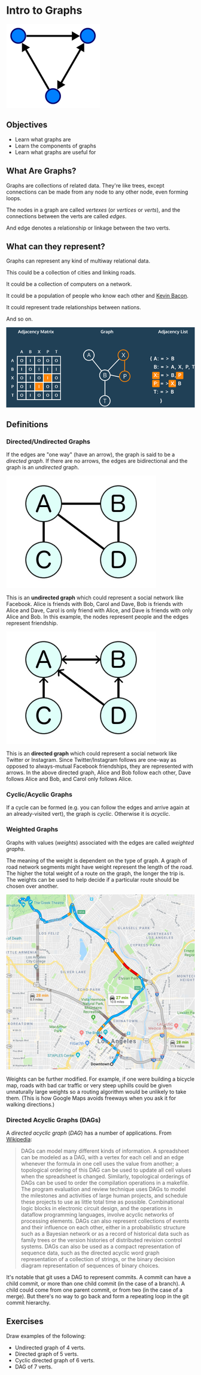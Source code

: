 # Intro to Graphs

![Directed Graph](img/graph.png)

## Objectives

* Learn what graphs are
* Learn the components of graphs
* Learn what graphs are useful for

## What Are Graphs?

Graphs are collections of related data. They're like trees, except connections can be made from any node to any other node, even forming loops.

The nodes in a graph are called _vertexes_ (or _vertices_ or _verts_), and the connections between the verts are called _edges_.

And edge denotes a relationship or linkage between the two verts.


## What can they represent?

Graphs can represent any kind of multiway relational data.

This could be a collection of cities and linking roads.

It could be a collection of computers on a network.

It could be a population of people who know each other and [Kevin
Bacon](https://en.wikipedia.org/wiki/Six_Degrees_of_Kevin_Bacon).

It could represent trade relationships between nations.

And so on.

![Different ways to represent a graph](img/representations.PNG)

## Definitions

### Directed/Undirected Graphs

If the edges are "one way" (have an arrow), the graph is said to be a
_directed graph_. If there are no arrows, the edges are bidirectional
and the graph is an _undirected_ graph.

![Undirected Graph](img/social_graph_undirected.jpg)

This is an __undirected graph__ which could represent a social network like Facebook. Alice is friends with Bob, Carol and Dave, Bob is friends with Alice and Dave, Carol is only friend with Alice, and Dave is friends with only Alice and Bob. In this example, the nodes represent people and the edges represent friendship.

![Directed Graph](img/social_graph_directed.jpg)

This is an __directed graph__ which could represent a social network like Twitter or Instagram. Since Twitter/Instagram follows are one-way as opposed to always-mutual Facebook friendships, they are represented with arrows. In the above directed graph, Alice and Bob follow each other, Dave follows Alice and Bob, and Carol only follows Alice.

### Cyclic/Acyclic Graphs

If a cycle can be formed (e.g. you can follow the edges and arrive again at an already-visited vert), the graph is _cyclic_. Otherwise it is _acyclic_.

### Weighted Graphs

Graphs with values (_weights_) associated with the edges are called _weighted graphs_.

The meaning of the weight is dependent on the type of graph. A graph of road network segments might have weight represent the length of the road. The higher the total weight of a route on the graph, the longer the trip is. The weights can be used to help decide if a particular route should be chosen over another.

![Directed Graph](img/GoogleMaps.jpg)

Weights can be further modified. For example, if one were building a bicycle map, roads with bad car traffic or very steep uphills could be given unnaturally large weights so a routing algorithm would be unlikely to take them. (This is how Google Maps avoids freeways when you ask it for walking directions.)

### Directed Acyclic Graphs (DAGs)

A _directed acyclic graph_ (_DAG_) has a number of applications. From [Wikipedia](https://en.wikipedia.org/wiki/Directed_acyclic_graph):

> DAGs can model many different kinds of information. A spreadsheet can
> be modeled as a DAG, with a vertex for each cell and an edge whenever
> the formula in one cell uses the value from another; a topological
> ordering of this DAG can be used to update all cell values when the
> spreadsheet is changed. Similarly, topological orderings of DAGs can
> be used to order the compilation operations in a makefile. The program
> evaluation and review technique uses DAGs to model the milestones and
> activities of large human projects, and schedule these projects to use
> as little total time as possible. Combinational logic blocks in
> electronic circuit design, and the operations in dataflow programming
> languages, involve acyclic networks of processing elements. DAGs can
> also represent collections of events and their influence on each
> other, either in a probabilistic structure such as a Bayesian network
> or as a record of historical data such as family trees or the version
> histories of distributed revision control systems. DAGs can also be
> used as a compact representation of sequence data, such as the
> directed acyclic word graph representation of a collection of strings,
> or the binary decision diagram representation of sequences of binary
> choices.

It's notable that git uses a DAG to represent commits. A commit can have a child
commit, or more than one child commit (in the case of a branch). A child could
come from one parent commit, or from two (in the case of a merge). But there's
no way to go back and form a repeating loop in the git commit hierarchy.

## Exercises

Draw examples of the following:

* Undirected graph of 4 verts.
* Directed graph of 5 verts.
* Cyclic directed graph of 6 verts.
* DAG of 7 verts.